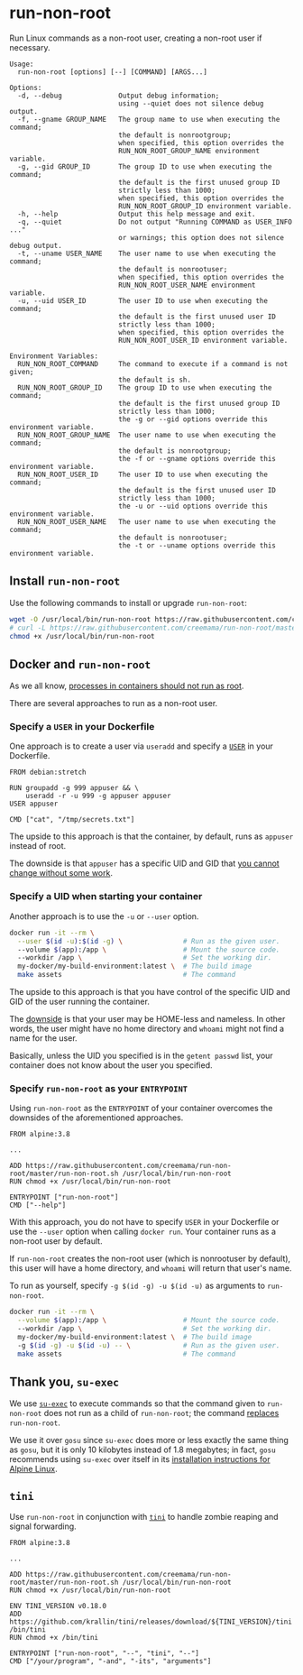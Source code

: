 # run-non-root

Run Linux commands as a non-root user, creating a non-root user if necessary.

```
Usage:
  run-non-root [options] [--] [COMMAND] [ARGS...]

Options:
  -d, --debug              Output debug information;
                           using --quiet does not silence debug output.
  -f, --gname GROUP_NAME   The group name to use when executing the command;
                           the default is nonrootgroup;
                           when specified, this option overrides the
                           RUN_NON_ROOT_GROUP_NAME environment variable.
  -g, --gid GROUP_ID       The group ID to use when executing the command;
                           the default is the first unused group ID
                           strictly less than 1000;
                           when specified, this option overrides the
                           RUN_NON_ROOT_GROUP_ID environment variable.
  -h, --help               Output this help message and exit.
  -q, --quiet              Do not output "Running COMMAND as USER_INFO ..."
                           or warnings; this option does not silence debug output.
  -t, --uname USER_NAME    The user name to use when executing the command;
                           the default is nonrootuser;
                           when specified, this option overrides the
                           RUN_NON_ROOT_USER_NAME environment variable.
  -u, --uid USER_ID        The user ID to use when executing the command;
                           the default is the first unused user ID
                           strictly less than 1000;
                           when specified, this option overrides the
                           RUN_NON_ROOT_USER_ID environment variable.

Environment Variables:
  RUN_NON_ROOT_COMMAND     The command to execute if a command is not given;
                           the default is sh.
  RUN_NON_ROOT_GROUP_ID    The group ID to use when executing the command;
                           the default is the first unused group ID
                           strictly less than 1000;
                           the -g or --gid options override this environment variable.
  RUN_NON_ROOT_GROUP_NAME  The user name to use when executing the command;
                           the default is nonrootgroup;
                           the -f or --gname options override this environment variable.
  RUN_NON_ROOT_USER_ID     The user ID to use when executing the command;
                           the default is the first unused user ID
                           strictly less than 1000;
                           the -u or --uid options override this environment variable.
  RUN_NON_ROOT_USER_NAME   The user name to use when executing the command;
                           the default is nonrootuser;
                           the -t or --uname options override this environment variable.
```

## Install `run-non-root`

Use the following commands to install or upgrade `run-non-root`:

```sh
wget -O /usr/local/bin/run-non-root https://raw.githubusercontent.com/creemama/run-non-root/master/run-non-root.sh
# curl -L https://raw.githubusercontent.com/creemama/run-non-root/master/run-non-root.sh -o /usr/local/bin/run-non-root
chmod +x /usr/local/bin/run-non-root
```

## Docker and `run-non-root`

As we all know, [processes in containers should not run as root](https://medium.com/@mccode/processes-in-containers-should-not-run-as-root-2feae3f0df3b).

There are several approaches to run as a non-root user.

### Specify a `USER` in your Dockerfile

One approach is to create a user via `useradd` and specify a [`USER`](https://docs.docker.com/engine/reference/builder/#user) in your Dockerfile.

```
FROM debian:stretch

RUN groupadd -g 999 appuser && \
    useradd -r -u 999 -g appuser appuser
USER appuser

CMD ["cat", "/tmp/secrets.txt"]
```

The upside to this approach is that the container, by default, runs as `appuser` instead of root.

The downside is that `appuser` has a specific UID and GID that [you cannot change without some work](https://www.cyberciti.biz/faq/linux-change-user-group-uid-gid-for-all-owned-files/).

### Specify a UID when starting your container

Another approach is to use the `-u` or `--user` option.

```sh
docker run -it --rm \
  --user $(id -u):$(id -g) \               # Run as the given user.
  --volume $(app):/app \                   # Mount the source code.
  --workdir /app \                         # Set the working dir.
  my-docker/my-build-environment:latest \  # The build image
  make assets                              # The command
```

The upside to this approach is that you have control of the specific UID and GID of the user running the container.

The [downside](https://medium.com/redbubble/running-a-docker-container-as-a-non-root-user-7d2e00f8ee15) is that your user may be HOME-less and nameless. In other words,
the user might have no home directory and `whoami` might not find a name for the user.

Basically, unless the UID you specified is in the `getent passwd` list, your container does not know about the user you specified.

### Specify `run-non-root` as your `ENTRYPOINT`

Using `run-non-root` as the `ENTRYPOINT` of your container overcomes the downsides of the aforementioned approaches.

```
FROM alpine:3.8

...

ADD https://raw.githubusercontent.com/creemama/run-non-root/master/run-non-root.sh /usr/local/bin/run-non-root
RUN chmod +x /usr/local/bin/run-non-root

ENTRYPOINT ["run-non-root"]
CMD ["--help"]
```

With this approach, you do not have to specify `USER` in your Dockerfile or use the `--user` option when calling `docker run`. Your container runs as a non-root user by default.

If `run-non-root` creates the non-root user (which is nonrootuser by default), this user will have a home directory, and `whoami` will return that user's name.

To run as yourself, specify `-g $(id -g) -u $(id -u)` as arguments to `run-non-root`.

```sh
docker run -it --rm \
  --volume $(app):/app \                   # Mount the source code.
  --workdir /app \                         # Set the working dir.
  my-docker/my-build-environment:latest \  # The build image
  -g $(id -g) -u $(id -u) -- \             # Run as the given user.
  make assets                              # The command
```

## Thank you, `su-exec`

We use [`su-exec`](https://github.com/ncopa/su-exec/tree/dddd1567b7c76365e1e0aac561287975020a8fad) to execute commands so that the command given to `run-non-root` does not run as a child of `run-non-root`; the command [replaces](https://linux.die.net/man/3/exec) `run-non-root`.

We use it over `gosu` since `su-exec` does more or less exactly the same thing as `gosu`, but it is only 10 kilobytes instead of 1.8 megabytes; in fact, `gosu` recommends using `su-exec` over itself in its [installation instructions for Alpine Linux](https://github.com/tianon/gosu/blob/caa402be6661f65c93d63bc205bc36ce055558bf/INSTALL.md).

## `tini`

Use `run-non-root` in conjunction with [`tini`](https://github.com/krallin/tini) to handle zombie reaping and signal forwarding.

```
FROM alpine:3.8

...

ADD https://raw.githubusercontent.com/creemama/run-non-root/master/run-non-root.sh /usr/local/bin/run-non-root
RUN chmod +x /usr/local/bin/run-non-root

ENV TINI_VERSION v0.18.0
ADD https://github.com/krallin/tini/releases/download/${TINI_VERSION}/tini /bin/tini
RUN chmod +x /bin/tini

ENTRYPOINT ["run-non-root", "--", "tini", "--"]
CMD ["/your/program", "-and", "-its", "arguments"]
```

